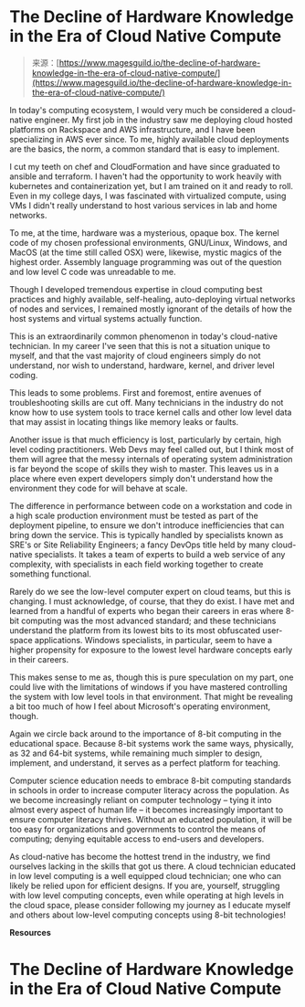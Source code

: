 <!--yml
category: 未分类
date: 2024-05-27 14:34:13
-->

# The Decline of Hardware Knowledge in the Era of Cloud Native Compute

> 来源：[https://www.magesguild.io/the-decline-of-hardware-knowledge-in-the-era-of-cloud-native-compute/](https://www.magesguild.io/the-decline-of-hardware-knowledge-in-the-era-of-cloud-native-compute/)

In today's computing ecosystem, I would very much be considered a cloud-native engineer. My first job in the industry saw me deploying cloud hosted platforms on Rackspace and AWS infrastructure, and I have been specializing in AWS ever since. To me, highly available cloud deployments are the basics, the norm, a common standard that is easy to implement.

I cut my teeth on chef and CloudFormation and have since graduated to ansible and terraform. I haven't had the opportunity to work heavily with kubernetes and containerization yet, but I am trained on it and ready to roll. Even in my college days, I was fascinated with virtualized compute, using VMs I didn't really understand to host various services in lab and home networks.

To me, at the time, hardware was a mysterious, opaque box. The kernel code of my chosen professional environments, GNU/Linux, Windows, and MacOS (at the time still called OSX) were, likewise, mystic magics of the highest order. Assembly language programming was out of the question and low level C code was unreadable to me.

Though I developed tremendous expertise in cloud computing best practices and highly available, self-healing, auto-deploying virtual networks of nodes and services, I remained mostly ignorant of the details of how the host systems and virtual systems actually function.

This is an extraordinarily common phenomenon in today's cloud-native technician. In my career I've seen that this is not a situation unique to myself, and that the vast majority of cloud engineers simply do not understand, nor wish to understand, hardware, kernel, and driver level coding.

This leads to some problems. First and foremost, entire avenues of troubleshooting skills are cut off. Many technicians in the industry do not know how to use system tools to trace kernel calls and other low level data that may assist in locating things like memory leaks or faults.

Another issue is that much efficiency is lost, particularly by certain, high level coding practitioners. Web Devs may feel called out, but I think most of them will agree that the messy internals of operating system administration is far beyond the scope of skills they wish to master. This leaves us in a place where even expert developers simply don't understand how the environment they code for will behave at scale.

The difference in performance between code on a workstation and code in a high scale production environment must be tested as part of the deployment pipeline, to ensure we don't introduce inefficiencies that can bring down the service. This is typically handled by specialists known as SRE's or Site Reliability Engineers; a fancy DevOps title held by many cloud-native specialists. It takes a team of experts to build a web service of any complexity, with specialists in each field working together to create something functional.

Rarely do we see the low-level computer expert on cloud teams, but this is changing. I must acknowledge, of course, that they do exist. I have met and learned from a handful of experts who began their careers in eras where 8-bit computing was the most advanced standard; and these technicians understand the platform from its lowest bits to its most obfuscated user-space applications. Windows specialists, in particular, seem to have a higher propensity for exposure to the lowest level hardware concepts early in their careers.

This makes sense to me as, though this is pure speculation on my part, one could live with the limitations of windows if you have mastered controlling the system with low level tools in that environment. That might be revealing a bit too much of how I feel about Microsoft's operating environment, though.

Again we circle back around to the importance of 8-bit computing in the educational space. Because 8-bit systems work the same ways, physically, as 32 and 64-bit systems, while remaining much simpler to design, implement, and understand, it serves as a perfect platform for teaching.

Computer science education needs to embrace 8-bit computing standards in schools in order to increase computer literacy across the population. As we become increasingly reliant on computer technology – tying it into almost every aspect of human life – it becomes increasingly important to ensure computer literacy thrives. Without an educated population, it will be too easy for organizations and governments to control the means of computing; denying equitable access to end-users and developers.

As cloud-native has become the hottest trend in the industry, we find ourselves lacking in the skills that got us there. A cloud technician educated in low level computing is a well equipped cloud technician; one who can likely be relied upon for efficient designs. If you are, yourself, struggling with low level computing concepts, even while operating at high levels in the cloud space, please consider following my journey as I educate myself and others about low-level computing concepts using 8-bit technologies!

**Resources**

# The Decline of Hardware Knowledge in the Era of Cloud Native Compute